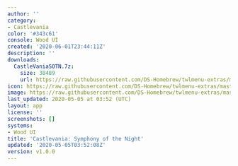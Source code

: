 ```yaml
---
author: ''
category:
- Castlevania
color: '#343c61'
console: Wood UI
created: '2020-06-01T23:44:11Z'
description: ''
downloads:
  CastleVaniaSOTN.7z:
    size: 38489
    url: https://raw.githubusercontent.com/DS-Homebrew/twlmenu-extras/master/_nds/TWiLightMenu/akmenu/themes/CastleVaniaSOTN.7z
icon: https://raw.githubusercontent.com/DS-Homebrew/twlmenu-extras/master/_nds/TWiLightMenu/akmenu/themes/meta/CastleVaniaSOTN/icon.png
image: https://raw.githubusercontent.com/DS-Homebrew/twlmenu-extras/master/_nds/TWiLightMenu/akmenu/themes/meta/CastleVaniaSOTN/icon.png
last_updated: 2020-05-05 at 03:52 (UTC)
layout: app
license: ''
screenshots: []
systems:
- Wood UI
title: 'Castlevania: Symphony of the Night'
updated: '2020-05-05T03:52:08Z'
version: v1.0.0
---
```

